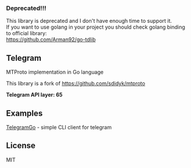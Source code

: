 ### Deprecated!!!
This library is deprecated and I don't have enough time to support it.<br/>
If you want to use golang in your project you should check golang binding to official library:<br/>
https://github.com/Arman92/go-tdlib<br/>

## Telegram

MTProto implementation in Go language

This library is a fork of https://github.com/sdidyk/mtproto

**Telegram API layer: 65**
## Examples
[TelegramGo](https://github.com/shelomentsevd/telegramgo) - simple CLI client for telegram
## License

MIT
